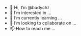 - 👋 Hi, I’m @bodychz
- 👀 I’m interested in ...
- 🌱 I’m currently learning ...
- 💞️ I’m looking to collaborate on ...
- 📫 How to reach me ...

<!---
bodychz/bodychz is a ✨ special ✨ repository because its `README.md` (this file) appears on your GitHub profile.
You can click the Preview link to take a look at your changes.
--->
